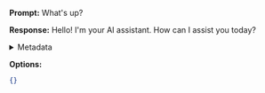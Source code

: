 **Prompt:**
What's up?

**Response:**
Hello! I'm your AI assistant. How can I assist you today?

<details><summary>Metadata</summary>

- Duration: 2308 ms
- Datetime: 2023-09-13T14:02:30.712701
- Model: gpt-4-0613

</details>

**Options:**
```json
{}
```

